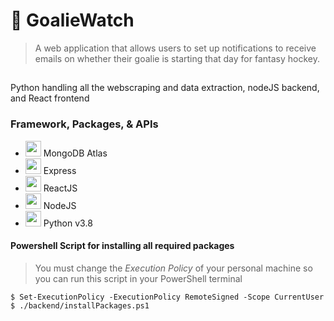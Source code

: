 # :rotating_light: GoalieWatch
> A web application that allows users to set up notifications to receive emails on whether their goalie is starting that day for fantasy hockey.

##

Python handling all the webscraping and data extraction, nodeJS backend, and React frontend

### Framework, Packages, & APIs

- <img src="https://images.g2crowd.com/uploads/product/image/large_detail/large_detail_67ca76b838ccc825744ac14749a368df/mongodb-atlas.jpg" height="25"> MongoDB Atlas
- <img src="https://upload.wikimedia.org/wikipedia/commons/6/64/Expressjs.png" height="25"> Express
- <img src="https://upload.wikimedia.org/wikipedia/commons/thumb/a/a7/React-icon.svg/1280px-React-icon.svg.png" height="25"> ReactJS
- <img src="https://nodejs.org/static/images/logo-hexagon-card.png" height="25"> NodeJS
- <img src="https://upload.wikimedia.org/wikipedia/commons/thumb/c/c3/Python-logo-notext.svg/1024px-Python-logo-notext.svg.png" height="25"> Python v3.8

#### Powershell Script for installing all required packages
> You must change the _Execution Policy_ of your personal machine so you can run this script in your PowerShell terminal

```shell
$ Set-ExecutionPolicy -ExecutionPolicy RemoteSigned -Scope CurrentUser
$ ./backend/installPackages.ps1
```
